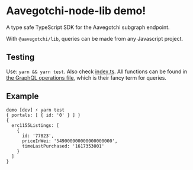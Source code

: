 # Aavegotchi-node-lib demo!

A type safe TypeScript SDK for the Aavegotchi subgraph endpoint.

With `@aavegotchi/lib`, queries can be made from any Javascript project.

## Testing

Use: `yarn && yarn test`. Also check [index.ts](./index.ts). All functions can be found in [the GraphQL operations file](../schema/operations.graphql), which is their fancy term for queries.

## Example

```
demo [dev] ⚡ yarn test
{ portals: [ { id: '0' } ] }
{
  erc1155Listings: [
    {
      id: '77823',
      priceInWei: '549000000000000000000',
      timeLastPurchased: '1617353001'
    }
  ]
}
```
